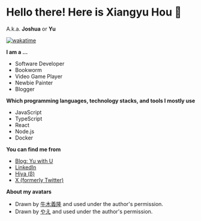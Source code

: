 # Hello there! Here is **Xiangyu Hou** 👋

A.k.a. **Joshua** or **Yu**

[![wakatime](https://wakatime.com/badge/user/018e27e0-cf09-4e8b-b3a0-441f9e28b0e7.svg)](https://wakatime.com/@018e27e0-cf09-4e8b-b3a0-441f9e28b0e7)

**I am a ...**

- Software Developer
- Bookworm
- Video Game Player
- Newbie Painter
- Blogger

**Which programming languages, technology stacks, and tools I mostly use**

- JavaScript
- TypeScript
- React
- Node.js
- Docker

**You can find me from**

- [Blog: Yu with U](https://yuu.net)
- [LinkedIn](https://www.linkedin.com/in/xiangyuhou)
- [Hiya (β)](https://hiya.moe/@yu)
- [X (formerly Twitter)](https://x.com/yuowo39)

**About my avatars**

- Drawn by [牛木義隆](https://x.com/yosihiki) and used under the author's permission.
- Drawn by [やえ](https://x.com/yaecha0) and used under the author's permission.